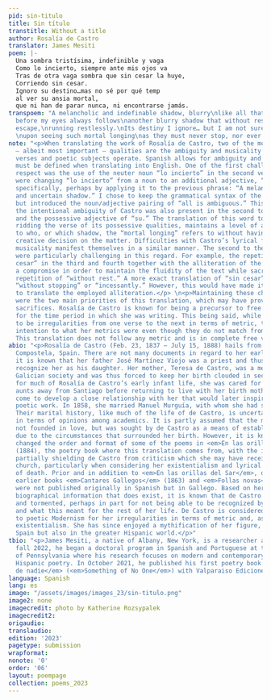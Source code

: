 ```yaml
---
pid: sin-titulo
title: Sin título
transtitle: Without a title
author: Rosalía de Castro
translator: James Mesiti
poem: |-
  Una sombra tristísima, indefinible y vaga
  Como lo incierto, siempre ante mis ojos va
  Tras de otra vaga sombra que sin cesar la huye,
  Corriendo sin cesar.
  Ignoro su destino…mas no sé por qué temp
  al ver su ansia mortal,
  que ni han de parar nunca, ni encontrarse jamás.
transpoem: "A melancholic and indefinable shadow, blurry\nlike all that is uncertain,
  before my eyes always follows\nanother blurry shadow that without rest tries to
  escape,\nrunning restlessly.\nIts destiny I ignore… but I am not sure why I am scared
  \nupon seeing such mortal longing\nas they must never stop, nor ever meet."
note: "<p>When translating the work of Rosalía de Castro, two of the most difficult
  — albeit most important — qualities are the ambiguity and musicality in which her
  verses and poetic subjects operate. Spanish allows for ambiguity and wordplay that
  must be defined when translating into English. One of the first challenges to this
  respect was the use of the neuter noun “lo incierto” in the second verse. The options
  were changing “lo incierto” from a noun to an additional adjective, “uncertain”
  specifically, perhaps by applying it to the previous phrase: “A melancholic, indefinable,
  and uncertain shadow.” I chose to keep the grammatical syntax of the verse as is
  but introduced the noun/adjective pairing of “all is ambiguous.” This struggle with
  the intentional ambiguity of Castro was also present in the second to last verse
  and the possessive adjective of “su.” The translation of this word to “such,” while
  ridding the verse of its possessive qualities, maintains a level of ambiguity as
  to who, or which shadow, the “mortal longing” refers to without having to make a
  creative decision on the matter. Difficulties with Castro’s lyrical fluidity and
  musicality manifest themselves in a similar manner. The second to the fourth verses
  were particularly challenging in this regard. For example, the repetition of “sin
  cesar” in the third and fourth together with the alliteration of the “c” required
  a compromise in order to maintain the fluidity of the text while sacrificing a direct
  repetition of “without rest.” A more exact translation of “sin cesar” may have been
  “without stopping” or “incessantly.” However, this would have made it perhaps impossible
  to translate the employed alliteration.</p> \n<p>Maintaining these characteristics
  were the two main priorities of this translation, which may have provoked other
  sacrifices. Rosalía de Castro is known for being a precursor to free verse poetry
  for the time period in which she was writing. This being said, while there tends
  to be irregularities from one verse to the next in terms of metric, there may be
  intention to what her metrics were even though they do not match from verse to verse.
  This translation does not follow any metric and is in complete free verse.</p> \n"
abio: "<p>Rosalía de Castro (Feb. 23, 1837 – July 15, 1888) hails from Santiago de
  Compostela, Spain. There are not many documents in regard to her early life. However,
  it is known that her father José Martínez Viojo was a priest and thus could not
  recognize her as his daughter. Her mother, Teresa de Castro, was a member of high
  Galician society and was thus forced to keep her birth clouded in secrecy. As such,
  for much of Rosalía de Castro’s early infant life, she was cared for by her paternal
  aunts away from Santiago before returning to live with her birth mother. She would
  come to develop a close relationship with her that would later inspire some of her
  poetic work. In 1858, she married Manuel Murguía, with whom she had seven children.
  Their marital history, like much of the life of de Castro, is uncertain and contradictory
  in terms of opinions among academics. It is partly assumed that the marriage was
  not founded in love, but was sought by de Castro as a means of establishing legitimacy
  due to the circumstances that surrounded her birth. However, it is known that Murguía
  changed the order and format of some of the poems in <em>En las orillas del Sar</em>
  (1884), the poetry book where this translation comes from, with the intention of
  partially shielding de Castro from criticism which she may have received from the
  church, particularly when considering her existentialism and lyrical questioning
  of death. Prior and in addition to <em>En las orillas del Sar</em>, de Castro’s
  earlier books <em>Cantares Gallegos</em> (1863) and <em>Follas novas</em> (1880)
  were not published originally in Spanish but in Gallego. Based on her work and the
  biographical information that does exist, it is known that de Castro lived “indicada”
  and tormented, perhaps in part for not being able to be recognized by her father
  and what this meant for the rest of her life. De Castro is considered a precursor
  to poetic Modernism for her irregularities in terms of metric and, as stated, her
  existentialism. She has since enjoyed a mythification of her figure, not only in
  Spain but also in the greater Hispanic world.</p>"
tbio: "<p>James Mesiti, a native of Albany, New York, is a researcher and poet. In
  fall 2022, he began a doctoral program in Spanish and Portuguese at the University
  of Pennsylvania where his research focuses on modern and contemporary transatlantic
  Hispanic poetry. In October 2021, he published his first poetry book titled <em>Algo
  de nadie</em> (<em>Something of No One</em>) with Valparaiso Ediciones.</p>"
language: Spanish
lang: es
image: "/assets/images/images_23/sin-titulo.png"
image2: none
imagecredit: photo by Katherine Rozsypalek
imagecredit2: 
origaudio: 
translaudio: 
edition: '2023'
pagetype: submission
wrapformat: 
nonote: '0'
order: '06'
layout: poempage
collection: poems_2023
---
```

